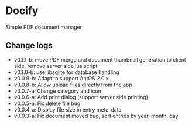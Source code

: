 # Docify
Simple PDF document manager

## Change logs
- v0.1.1-b: move PDF merge and document thumbnail generation to client side, remove server side lua script
- v0.1.0-b: use libsqlite for database handling
- v0.0.9-b: Adapt to support AntOS 2.0.x
- v0.0.8-b: Allow upload files directly from the app
- v0.0.7-a: Change category and icon
- v0.0.6-a: Add print dialog (support server side printing)
- v0.0.5-a: Fix delete file bug
- v0.0.4-a: Display file size in entry meta-data
- v0.0.3-a: Fix document moved bug, sort entries by year, month, day